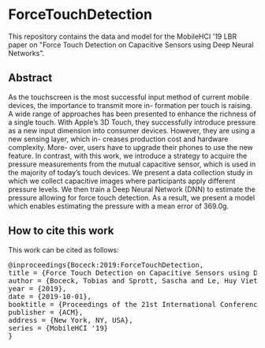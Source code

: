 # ForceTouchDetection 

This repository contains the data and model for the MobileHCI '19 LBR paper on "Force Touch Detection on Capacitive Sensors using Deep Neural Networks".

## Abstract
As the touchscreen is the most successful input method of current mobile devices, the importance to transmit more in- formation per touch is raising. A wide range of approaches has been presented to enhance the richness of a single touch. With Apple’s 3D Touch, they successfully introduce pressure as a new input dimension into consumer devices. However, they are using a new sensing layer, which in- creases production cost and hardware complexity. More- over, users have to upgrade their phones to use the new feature. In contrast, with this work, we introduce a strategy to acquire the pressure measurements from the mutual capacitive sensor, which is used in the majority of today’s touch devices. We present a data collection study in which we collect capacitive images where participants apply different pressure levels. We then train a Deep Neural Network (DNN) to estimate the pressure allowing for force touch detection. As a result, we present a model which enables estimating the pressure with a mean error of 369.0g.

## How to cite this work

This work can be cited as follows:
<pre>
@inproceedings{Boceck:2019:ForceTouchDetection,
title = {Force Touch Detection on Capacitive Sensors using Deep Neural Networks},
author = {Boceck, Tobias and Sprott, Sascha and Le, Huy Viet and Mayer, Sven},
year = {2019},
date = {2019-10-01},
booktitle = {Proceedings of the 21st International Conference on Human-Computer Interaction with Mobile Devices and Services Adjunct},
publisher = {ACM},
address = {New York, NY, USA},
series = {MobileHCI '19}
}
</pre>
